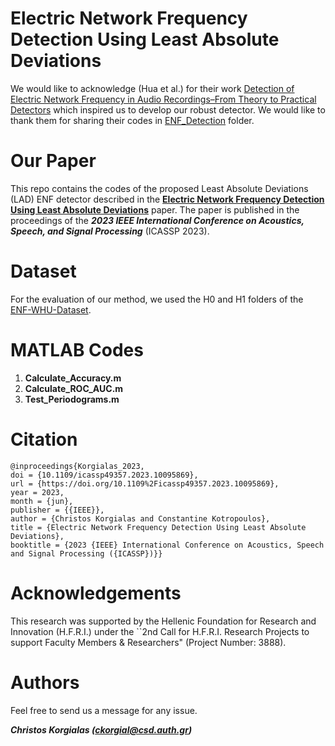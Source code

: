 # Electric Network Frequency Detection Using Least Absolute Deviations

We would like to acknowledge (Hua et al.) for their work [Detection of Electric Network Frequency in Audio Recordings–From Theory to Practical Detectors](https://ieeexplore.ieee.org/document/9143185) which inspired us to develop our robust detector. We would like to thank them for sharing their codes in [ENF_Detection](https://github.com/ghuawhu/ENF-WHU-Dataset/tree/master/ENF_Detection) folder. 

# Our Paper

This repo contains the codes of the proposed Least Absolute Deviations (LAD) ENF detector described in the [**Electric Network Frequency Detection Using Least Absolute Deviations**](https://ieeexplore.ieee.org/abstract/document/10095869) paper. The paper is published in the proceedings of the ***2023 IEEE International Conference on Acoustics, Speech, and Signal Processing*** (ICASSP 2023).

# Dataset

For the evaluation of our method, we used the H0 and H1 folders of the [ENF-WHU-Dataset](https://github.com/ghuawhu/ENF-WHU-Dataset/tree/master/ENF-WHU-Dataset).

# MATLAB Codes

1. **Calculate_Accuracy.m**
2. **Calculate_ROC_AUC.m**
3. **Test_Periodograms.m** 

# Citation

```
@inproceedings{Korgialas_2023,	
doi = {10.1109/icassp49357.2023.10095869},	
url = {https://doi.org/10.1109%2Ficassp49357.2023.10095869},	
year = 2023,	
month = {jun},	
publisher = {{IEEE}},	
author = {Christos Korgialas and Constantine Kotropoulos},	
title = {Electric Network Frequency Detection Using Least Absolute Deviations},	
booktitle = {2023 {IEEE} International Conference on Acoustics, Speech and Signal Processing ({ICASSP})}}
```

# Acknowledgements

This research was supported by the Hellenic Foundation for Research and Innovation (H.F.R.I.) under the ``2nd Call for H.F.R.I. Research Projects to support Faculty Members & Researchers" (Project Number: 3888).

# Authors

Feel free to send us a message for any issue.

***Christos Korgialas (ckorgial@csd.auth.gr)***
